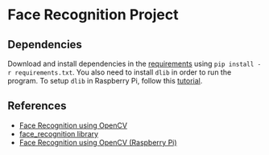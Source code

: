 # Face Recognition Project

## Dependencies
Download and install dependencies in the [requirements](requirements.txt) using `pip install -r requirements.txt`. You also need to install `dlib` in order to run the program. To setup `dlib` in Raspberry Pi, follow this [tutorial](https://gist.github.com/chirag773/b4c94b5bb4b2e7fcac0d21680c5d4492).

## References
- [Face Recognition using OpenCV](https://pyimagesearch.com/2018/06/18/face-recognition-with-opencv-python-and-deep-learning/)
- [face_recognition library](https://github.com/ageitgey/face_recognition)
- [Face Recognition using OpenCV (Raspberry Pi)](https://pyimagesearch.com/2018/06/25/raspberry-pi-face-recognition/)
